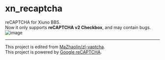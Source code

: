 # xn_recaptcha
reCAPTCHA for Xiuno BBS.  
Now it only supports **reCAPTCHA v2 Checkbox**, and may contain bugs.  
![image](https://user-images.githubusercontent.com/45872450/182069828-d8ad255b-3117-4781-94ab-416edcd1eec0.png)  

--------

This project is edited from [MaZhaolin/zl-vaptcha](https://github.com/MaZhaolin/zl-vaptcha).  
This project is powered by [Google reCAPTCHA](https://www.google.com/recaptcha/about/).
